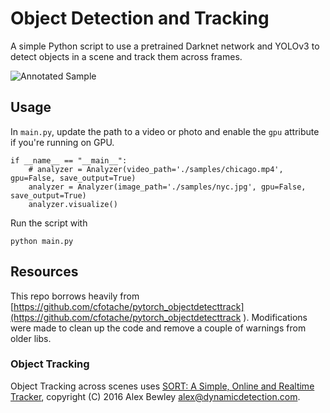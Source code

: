 # Object Detection and Tracking

A simple Python script to use a pretrained Darknet network and YOLOv3 to detect objects in a scene and track them across frames.

![Annotated Sample](./sample.gif)

## Usage

In `main.py`, update the path to a video or photo and enable the `gpu` attribute if you're running on GPU.

```
if __name__ == "__main__":
    # analyzer = Analyzer(video_path='./samples/chicago.mp4', gpu=False, save_output=True)
    analyzer = Analyzer(image_path='./samples/nyc.jpg', gpu=False, save_output=True)
    analyzer.visualize()
```

Run the script with

    python main.py

## Resources

This repo borrows heavily from [https://github.com/cfotache/pytorch_objectdetecttrack](https://github.com/cfotache/pytorch_objectdetecttrack
). Modifications were made to clean up the code and remove a couple of warnings from older libs.

### Object Tracking 

Object Tracking across scenes uses [SORT: A Simple, Online and Realtime Tracker](https://github.com/abewley/sort), copyright (C) 2016 Alex Bewley alex@dynamicdetection.com.



